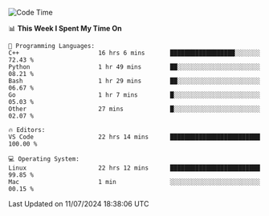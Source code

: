 
<!--START_SECTION:waka-->
![Code Time](http://img.shields.io/badge/Code%20Time-2%2C209%20hrs%2042%20mins-blue)

📊 **This Week I Spent My Time On** 

```text
💬 Programming Languages: 
C++                      16 hrs 6 mins       ██████████████████░░░░░░░   72.43 % 
Python                   1 hr 49 mins        ██░░░░░░░░░░░░░░░░░░░░░░░   08.21 % 
Bash                     1 hr 29 mins        ██░░░░░░░░░░░░░░░░░░░░░░░   06.67 % 
Go                       1 hr 7 mins         █░░░░░░░░░░░░░░░░░░░░░░░░   05.03 % 
Other                    27 mins             █░░░░░░░░░░░░░░░░░░░░░░░░   02.07 % 

🔥 Editors: 
VS Code                  22 hrs 14 mins      █████████████████████████   100.00 % 

💻 Operating System: 
Linux                    22 hrs 12 mins      █████████████████████████   99.85 % 
Mac                      1 min               ░░░░░░░░░░░░░░░░░░░░░░░░░   00.15 % 
```


 Last Updated on 11/07/2024 18:38:06 UTC
<!--END_SECTION:waka-->

